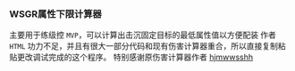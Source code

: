 ### WSGR属性下限计算器
主要用于练级控 `MVP`，可以计算出击沉固定目标的最低属性值以方便配装
作者 `HTML` 功力不足，并且有很大一部分代码和现有伤害计算器重合，所以直接复制粘贴更改调试完成的这个程序。
特别感谢原伤害计算器作者 [hjmwwsshh](https://github.com/hjmwwsshh)
